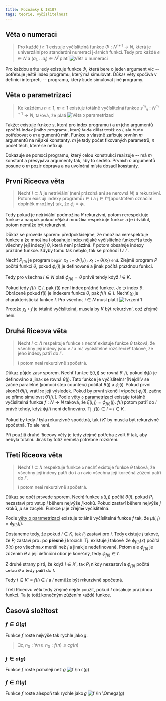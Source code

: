 ```yaml
---
title: Poznámky k IB107
tags: teorie, vyčíslitelnost
---
```


## Věta o numeraci

> Pro každé $j \geq 1$ existuje vyčíslitelná funkce $\Phi: N^{j+1} → N$, která
> je univerzální pro standardní numeraci j-árních funkcí. Tedy pro každé $e \in
> N$ a $(a_1, \ldots a_j) \in N^j$ platí
> ![Věta o numeraci]($root/images/veta-o-numeraci.png)

Pro každou aritu tedy existuje funkce $\Phi$, která bere o jeden argument
víc -- potřebuje ještě index programu, který má simulovat. Důkaz věty spočívá
v definici interpretu -- programu, který bude simulovat jiné programy.


## Věta o parametrizaci

> Ke každému $n\geq 1$, $m\geq 1$ existuje totálně vyčíslitelná funkce
> ${s^m}_n: N^{m+1} → N$, taková, že platí
> ![Věta o parametrizaci]($root/images/veta-o-parametrizaci.png)

Takže: existuje funkce $s$, která pro index programu $i$ a $m$ jeho argumentů
spočítá index jiného programu, který bude dělat totéž co $i$, ale bude
potřebovat o $m$ argumentů míň. Funkce $s$ vlastně zafixuje prvním $m$
argumentů na nějaké konstanty. $m$ je tady počet fixovaných parametrů, $n$
počet těch, které se nefixují.

Dokazuje se pomocí programu, který celou konstrukci realizuje -- má $m$
konstant a přesypává argumenty tak, aby to sedělo. Prvních $n$ argumentů posune
o $m$ pozic doprava a na uvolněná místa dosadí konstanty.


## První Riceova věta

> Nechť $I \subset N$ je netriviální (není prázdná ani se nerovná $N$) a
> rekurzivní. Potom existují indexy programů $i \in I$ a $j \in I'$^[apostrofem
> označím doplněk množiny] tak, že $\phi_i = \phi_j$.

Tedy pokud je netriviální podmožina $N$ rekurzivní, potom nerespektuje funkce a
naopak pokud nějaká množina respektuje funkce a je triviální, potom nemůže být
rekurzivní.

Důkaz se provede sporem: předpokládejme, že množina nerespektuje funkce a že
množina $I$ obsahuje index nějaké vyčíslitelné funkce^[a tedy všechny její
indexy] $\theta$, která není prázdná. $I'$ potom obsahuje indexy prázdné
funkce. Kdyby tomu tak nebylo, tak se prohodí $I$ a $I'$.

Nechť $P_{f(i)}$ je program `begin` $x_2$ `:=` $\Phi(i,i)$`;` $x_1$ `:=`
$\theta(x_1)$ `end`. Zřejmě program $P$ počítá funkci $\theta$, pokud
$\phi_i(i)$ je definováné a jinak počítá prázdnou funkci.

Tedy pro všechna $i \in N$ platí $\phi_{f(i)} = \theta$ právě tehdy když $i \in
K$.

Pokud tedy $f(i) \in I$, pak $f(i)$ není index prádné funkce. Je to index
$\theta$. Obráceně pokud $f(i)$ je indexem funkce $\theta$, pak $f(i) \in I$.
Nechť $\chi_I$ je charakteristická funkce $I$. Pro všechna $i \in N$ musí platit
![Tvrzení 1]($root/images/prvni-riceova-veta-tvrzeni.png)

Protože $\chi_I \circ f$ je totálně vyčíslitelná, musela by $K$ být
rekurzivní, což zřejmě není.


## Druhá Riceova věta

> Necht $I \subset N$ respektuje funkce a nechť existuje funkce $\theta$
> taková, že všechny její indexy jsou v $I$ a má vyčíslitelné rozšíření
> $\theta'$ takové, že jeho indexy patří do $I'$.
>
> $I$ potom není rekurzivně spočetná.

Důkaz půjde zase sporem. Nechť funkce $\xi(i,j)$ se rovná $\theta'(j)$, pokud
$\phi_i(i)$ je definováno a jinak se rovná $\theta(j)$. Tato funkce je
vyčíslitelná^[Nejdřív se začne paralelně (pomocí step counteru) počítat
$\theta(j)$ a $\phi_i(i)$. Pokud první skončí $\theta(j)$, vrátí se její
výsledek. Pokud by první skončil výpočet $\phi_i(i)$, začne se přímo simulovat
$\theta'(j)$.]. Podle [věty o parametrizaci](#věta-o-parametrizaci) existuje
totálně vyčíslitelná funkce $f: N → N$ taková, že $\xi(i,j) = \phi_{f(i)}(j)$.
$f(i)$ potom patří do $I$ právě tehdy, když $\phi_i(i)$ není definováno. Tj.
$f(i) \in I \equiv i \in K'$.

Pokud by tedy $I$ byla rekurzivně spočetná, tak i $K'$ by musela být rekurzivně
spočetná. To ale není.

Při použití druhé Riceovy věty je tedy zřejmě potřeba zvolit $\theta$ tak, aby
nebyla totální. Jinak by totiž neměla potřebné rozšíření.


## Třetí Riceova věta

> Nechť $I \subset N$ respektuje funkce a nechť existuje funkce $\theta$
> taková, že všechny její indexy patří do $I$ a navíc všechna její konečná
> zúžení patří do $I'$.
>
> $I$ potom není rekurzivně spočetná.

Důkaz se opět provede sporem. Nechť funkce $\mu(i,j)$ počítá $\theta(j)$, pokud
$P_i$ nezastaví pro vstup $i$ během nejvýše $j$ kroků. Pokud zastaví během
nejvýše $j$ kroků, $\mu$ se zacyklí. Funkce $\mu$ je zřejmě vyčíslitelná.

Podle [věty o parametrizaci](#věta-o-parametrizaci) existuje totálně
vyčíslitelná funkce $f$ tak, že $\mu(i,j) = \phi_{f(i)}(j)$.

Dostaneme tedy, že pokud $i \in K$, tak $P_i$ zastaví pro $i$. Tedy existuje
$j$ takové, že $P_i$ zastaví pro $i$ po **přesně** $j$ krocích. Tj. existuje
$j$ takové, že $\phi_{f(i)}(x)$ počítá $\theta(x)$ pro všechna $x$ menší než
$j$ a jinak je nedefinované. Potom ale $\phi_{f(i)}$ je zúžením $\theta$ a její
definiční obor je konečný, tedy $\phi_{f(i)} \in I'$.

Z druhé strany platí, že když $i \in K'$, tak $P_i$ nikdy nezastaví a
$\phi_{f(i)}$ počítá celou $\theta$ a tedy patří do $I$.

Tedy $i \in K' \equiv f(i) \in I$ a $I$ nemůže být rekurzivně spočetná.

Třetí Riceovu větu tedy zřejmě nejde použít, pokud $I$ obsahuje prázdnou
funkci. Ta je totiž konečným zúžením každé funkce.


## Časová složitost

### $f \in O(g)$

Funkce $f$ roste nejvýše tak rychle jako $g$.

> $\exists c,n_0: \forall n \geq n_0: f(n) \leq cg(n)$

### $f \in o(g)$

Funkce $f$ roste pomaleji než $g$ ![f \in o(g)]($root/images/f-in-og.png)

### $f \in \Omega(g)$

Funkce $f$ roste alespoň tak rychle jako $g$ ![f \in \Omega(g)]($root/images/f-in-Omega-g.png)

